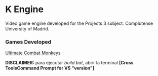 # K Engine
Video game engine developed for the Projects 3 subject.
Complutense University of Madrid.

### Games Developed
[Ultimate Combat Monkeys](https://github.com/CLAP-VideoGames/Ultimate-Combat-Monkeys)

**DISCLAIMER:** para ejecutar *build.bat*, abrir la terminal **[Cross ToolsCommand Prompt for VS "version"]**